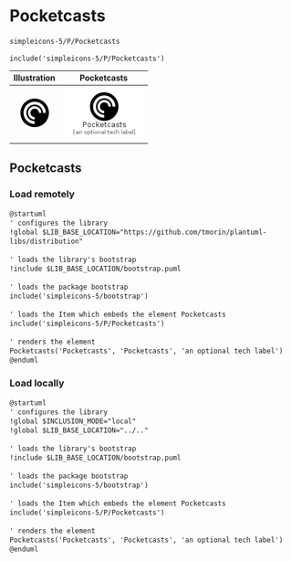 # Pocketcasts


```text
simpleicons-5/P/Pocketcasts
```

```text
include('simpleicons-5/P/Pocketcasts')
```



| Illustration | Pocketcasts |
| :---: | :---: |
| ![illustration for Illustration](../../simpleicons-5/P/Pocketcasts.png) | ![illustration for Pocketcasts](../../simpleicons-5/P/Pocketcasts.Local.png) |




## Pocketcasts

### Load remotely
```plantuml
@startuml
' configures the library
!global $LIB_BASE_LOCATION="https://github.com/tmorin/plantuml-libs/distribution"

' loads the library's bootstrap
!include $LIB_BASE_LOCATION/bootstrap.puml

' loads the package bootstrap
include('simpleicons-5/bootstrap')

' loads the Item which embeds the element Pocketcasts
include('simpleicons-5/P/Pocketcasts')

' renders the element
Pocketcasts('Pocketcasts', 'Pocketcasts', 'an optional tech label')
@enduml
```

### Load locally
```plantuml
@startuml
' configures the library
!global $INCLUSION_MODE="local"
!global $LIB_BASE_LOCATION="../.."

' loads the library's bootstrap
!include $LIB_BASE_LOCATION/bootstrap.puml

' loads the package bootstrap
include('simpleicons-5/bootstrap')

' loads the Item which embeds the element Pocketcasts
include('simpleicons-5/P/Pocketcasts')

' renders the element
Pocketcasts('Pocketcasts', 'Pocketcasts', 'an optional tech label')
@enduml
```

